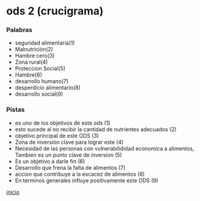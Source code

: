 # ods 2 (crucigrama)
### Palabras
- seguridad alimentaria(1)
- Malnutriciòn(2)
- Hambre cero(3)
- Zona rural(4)
- Proteccion Social(5)
- Hambre(6)
- desarrollo humano(7)
- desperdicio alimentario(8)
- desarrollo social(9)

### Pistas
- es uno de los objetivos de este ods (1)
- esto sucede al no recibir la cantidad de nutrientes adecuados (2)
- objetivo principal de este ODS (3)
- Zona de inversiòn clave para lograr este (4)
- Necesidad de las personas con vulnerabilididad economica a alimentos, Tambien es un punto clave de inversion (5)
- Es un objetivo a darle fin (6)
- Desarrollo que frena la falta de alimentos (7)
- accion que contribuye a la escacez de alimentos (8)
- En terminos generales influye positivamente este ODS (9)

[inicio](README.md)
